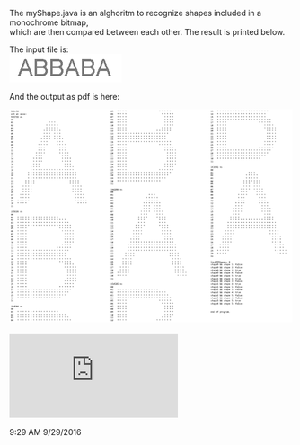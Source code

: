 The myShape.java is an alghoritm to recognize shapes included in a monochrome bitmap, <br />
which are then compared between each other. The result is printed below. <br />


The input file is: <br />
![View of the input file](https://github.com/pszyjaciel/ucam/blob/master/myUcam/myUcamTest/src/bmp/abbaba.bmp)


And the output as pdf is here: <br />

![Image](https://github.com/pszyjaciel/ucam/blob/master/myUcam/myUcamTest/src/bmp/Document2.png?raw=true "Output") <br /><br />
![PDF file](https://github.com/pszyjaciel/ucam/blob/master/myUcam/myUcamTest/src/bmp/Document2.pdf)



9:29 AM 9/29/2016
